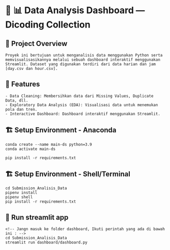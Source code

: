 # 🧮 📊 Data Analysis Dashboard — Dicoding Collection

## 📖 Project Overview
```
Proyek ini bertujuan untuk menganalisis data menggunakan Python serta memvisualisasikannya melalui sebuah dashboard interaktif menggunakan Streamlit. Dataset yang digunakan terdiri dari data harian dan jam [day.csv dan hour.csv].
```
## 🚀 Features
```
- Data Cleaning: Membersihkan data dari Missing Values, Duplicate Data, dll.
- Exploratory Data Analysis (EDA): Visualisasi data untuk menemukan pola dan tren.
- Interactive Dashboard: Dashboard interaktif menggunakan Streamlit.
```

## 🏗️ Setup Environment - Anaconda
```
conda create --name main-ds python=3.9
conda activate main-ds

pip install -r requirements.txt
```

## 🏗️ Setup Environment - Shell/Terminal
```
cd Submission_Analisis_Data
pipenv install
pipenv shell
pip install -r requirements.txt
```

## 🎯 Run streamlit app
```
<!-- Jangn masuk ke folder dashboard, Ikuti perintah yang ada di bawah ini : -->
cd Submission_Analisis_Data
streamlit run dashboard/dashboard.py
```
